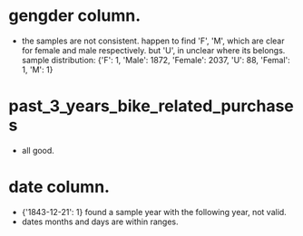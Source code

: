 # gengder column.
- the samples are not consistent. happen to find 'F', 'M', which are clear for female and male respectively. but 'U', in unclear where its belongs. sample distribution: {'F': 1, 'Male': 1872, 'Female': 2037, 'U': 88, 'Femal': 1, 'M': 1}


# past_3_years_bike_related_purchases
- all good.

# date column.
- {'1843-12-21': 1} found a sample year with the following year, not valid.
- dates months and days are within ranges.